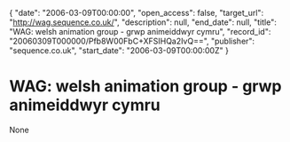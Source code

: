 {
  "date": "2006-03-09T00:00:00", 
  "open_access": false, 
  "target_url": "http://wag.sequence.co.uk/", 
  "description": null, 
  "end_date": null, 
  "title": "WAG: welsh animation group - grwp animeiddwyr cymru", 
  "record_id": "20060309T000000/Pfb8W00FbC+XFSIHQa2IvQ==", 
  "publisher": "sequence.co.uk", 
  "start_date": "2006-03-09T00:00:00Z"
}

# WAG: welsh animation group - grwp animeiddwyr cymru

None